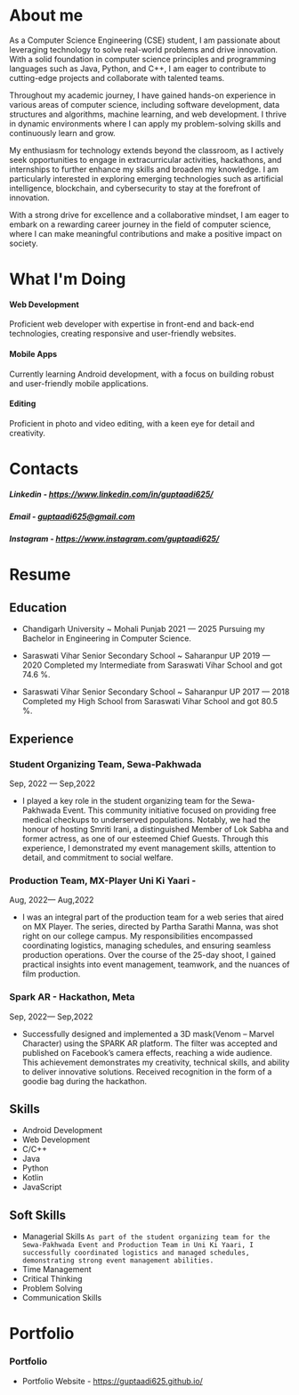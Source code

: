 # About me
As a Computer Science Engineering (CSE) student, I am passionate about leveraging technology to solve real-world problems and drive innovation. With a solid foundation in computer science principles and programming languages such as Java, Python, and C++, I am eager to contribute to cutting-edge projects and collaborate with talented teams.

Throughout my academic journey, I have gained hands-on experience in various areas of computer science, including software development, data structures and algorithms, machine learning, and web development. I thrive in dynamic environments where I can apply my problem-solving skills and continuously learn and grow.

My enthusiasm for technology extends beyond the classroom, as I actively seek opportunities to engage in extracurricular activities, hackathons, and internships to further enhance my skills and broaden my knowledge. I am particularly interested in exploring emerging technologies such as artificial intelligence, blockchain, and cybersecurity to stay at the forefront of innovation.

With a strong drive for excellence and a collaborative mindset, I am eager to embark on a rewarding career journey in the field of computer science, where I can make meaningful contributions and make a positive impact on society.

# What I'm Doing
#### Web Development
Proficient web developer with expertise in front-end and back-end technologies, creating responsive and user-friendly websites.

#### Mobile Apps
Currently learning Android development, with a focus on building robust and user-friendly mobile applications.

#### Editing
Proficient in photo and video editing, with a keen eye for detail and creativity.

# Contacts
##### Linkedin - https://www.linkedin.com/in/guptaadi625/
##### Email - guptaadi625@gmail.com
##### Instagram - https://www.instagram.com/guptaadi625/

# Resume
## Education
- Chandigarh University ~ Mohali Punjab
2021 — 2025
Pursuing my Bachelor in Engineering in Computer Science.

- Saraswati Vihar Senior Secondary School ~ Saharanpur UP
2019 — 2020
Completed my Intermediate from Saraswati Vihar School and got 74.6 %.

- Saraswati Vihar Senior Secondary School ~ Saharanpur UP
2017 — 2018
Completed my High School from Saraswati Vihar School and got 80.5 %.

## Experience
### Student Organizing Team, Sewa-Pakhwada
 Sep, 2022 — Sep,2022
- I played a key role in the student organizing team for the Sewa-Pakhwada Event. This community initiative focused on providing free medical checkups to underserved populations. Notably, we had the honour of hosting Smriti Irani, a distinguished Member of Lok Sabha and former actress, as one of our esteemed Chief Guests. Through this experience, I demonstrated my event management skills, attention to detail, and commitment to social welfare.

### Production Team, MX-Player Uni Ki Yaari -
Aug, 2022— Aug,2022
- I was an integral part of the production team for a web series that aired on MX Player. The series, directed by Partha Sarathi Manna, was shot right on our college campus. My responsibilities encompassed coordinating logistics, managing schedules, and ensuring seamless production operations. Over the course of the 25-day shoot, I gained practical insights into event management, teamwork, and the nuances of film production.

### Spark AR - Hackathon, Meta
Sep, 2022— Sep,2022
- Successfully designed and implemented a 3D mask(Venom – Marvel Character) using the SPARK AR platform. The filter was accepted and published on Facebook’s camera effects, reaching a wide audience. This achievement demonstrates my creativity, technical skills, and ability to deliver innovative solutions. Received recognition in the form of a goodie bag during the hackathon.

## Skills
- Android Development
- Web Development
- C/C++
- Java
- Python
- Kotlin
- JavaScript
## Soft Skills
- Managerial Skills
`As part of the student organizing team for the Sewa-Pakhwada Event and Production Team in Uni Ki Yaari, I successfully coordinated logistics and managed schedules, demonstrating strong event management abilities.`
- Time Management
- Critical Thinking
- Problem Solving
- Communication Skills

# Portfolio
### Portfolio
- Portfolio Website - https://guptaadi625.github.io/
